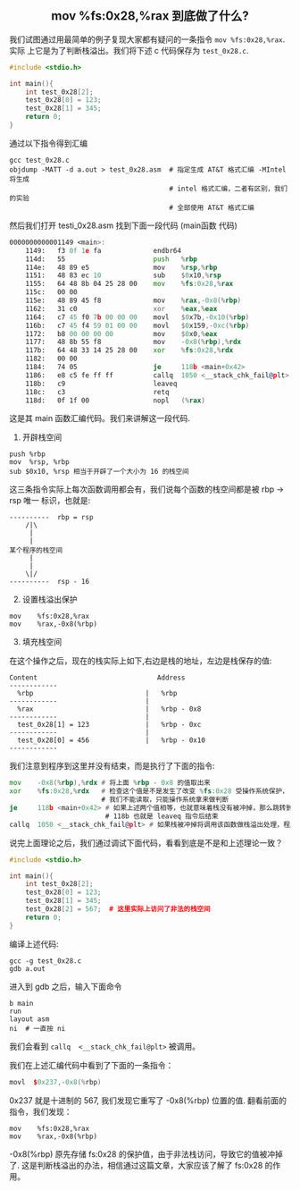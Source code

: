 ## <center>mov %fs:0x28,%rax 到底做了什么?</center>

我们试图通过用最简单的例子复现大家都有疑问的一条指令  `mov %fs:0x28,%rax`. 实际
上它是为了判断栈溢出。我们将下述 c 代码保存为 `test_0x28.c`.

```c++
#include <stdio.h>

int main(){
    int test_0x28[2];
    test_0x28[0] = 123;
    test_0x28[1] = 345;
    return 0;
}
```

通过以下指令得到汇编

```shell
gcc test_0x28.c
objdump -MATT -d a.out > test_0x28.asm  # 指定生成 AT&T 格式汇编 -MIntel 将生成
                                        # intel 格式汇编，二者有区别，我们的实验
                                        # 全部使用 AT&T 格式汇编
```

然后我们打开 testi\_0x28.asm 找到下面一段代码 (main函数 代码)

```asm
0000000000001149 <main>:
    1149:	f3 0f 1e fa          	endbr64
    114d:	55                   	push   %rbp
    114e:	48 89 e5             	mov    %rsp,%rbp
    1151:	48 83 ec 10          	sub    $0x10,%rsp
    1155:	64 48 8b 04 25 28 00 	mov    %fs:0x28,%rax
    115c:	00 00
    115e:	48 89 45 f8          	mov    %rax,-0x8(%rbp)
    1162:	31 c0                	xor    %eax,%eax
    1164:	c7 45 f0 7b 00 00 00 	movl   $0x7b,-0x10(%rbp)
    116b:	c7 45 f4 59 01 00 00 	movl   $0x159,-0xc(%rbp)
    1172:	b8 00 00 00 00       	mov    $0x0,%eax
    1177:	48 8b 55 f8          	mov    -0x8(%rbp),%rdx
    117b:	64 48 33 14 25 28 00 	xor    %fs:0x28,%rdx
    1182:	00 00
    1184:	74 05                	je     118b <main+0x42>
    1186:	e8 c5 fe ff ff       	callq  1050 <__stack_chk_fail@plt>
    118b:	c9                   	leaveq
    118c:	c3                   	retq
    118d:	0f 1f 00             	nopl   (%rax)
```

这是其 main 函数汇编代码。我们来讲解这一段代码.

1. 开辟栈空间

```shell
push %rbp
mov  %rsp, %rbp
sub $0x10, %rsp 相当于开辟了一个大小为 16 的栈空间
```

这三条指令实际上每次函数调用都会有，我们说每个函数的栈空间都是被 rbp -> rsp 唯一
标识，也就是:

```
----------  rbp = rsp
    /|\
     |
     |
某个程序的栈空间
     |
     |
    \|/
----------  rsp - 16
```

2. 设置栈溢出保护

```
mov    %fs:0x28,%rax
mov    %rax,-0x8(%rbp)
```

3. 填充栈空间

在这个操作之后，现在的栈实际上如下,右边是栈的地址，左边是栈保存的值:

```
Content                              Address
------------
  %rbp                            |   %rbp
------------                      |
  %rax                            |   %rbp - 0x8
------------                      |
  test_0x28[1] = 123              |   %rbp - 0xc
------------                      |
  test_0x28[0] = 456              |   %rbp - 0x10
------------
```

我们注意到程序到这里并没有结束，而是执行了下面的指令:

```asm
mov    -0x8(%rbp),%rdx # 将上面 %rbp - 0x8 的值取出来
xor    %fs:0x28,%rdx   # 检查这个值是不是发生了改变 %fs:0x28 受操作系统保护，
                       # 我们不能读取，只能操作系统拿来做判断
je     118b <main+0x42> # 如果上述两个值相等，也就意味着栈没有被冲掉，那么跳转到
                        # 118b 也就是 leaveq 指令后结束
callq  1050 <__stack_chk_fail@plt> # 如果栈被冲掉将调用该函数做栈溢出处理，程序将报错退出
```

说完上面理论之后，我们通过调试下面代码，看看到底是不是和上述理论一致？

```c++
#include <stdio.h>

int main(){
    int test_0x28[2];
    test_0x28[0] = 123;
    test_0x28[1] = 345;
    test_0x28[2] = 567;  # 这里实际上访问了非法的栈空间
    return 0;
}
```

编译上述代码:

```shell
gcc -g test_0x28.c
gdb a.out
```
进入到 gdb 之后，输入下面命令

```shell
b main
run
layout asm
ni  # 一直按 ni
```

我们会看到 `callq  <__stack_chk_fail@plt>` 被调用。

我们在上述汇编代码中看到了下面的一条指令：

```c++
movl  $0x237,-0x8(%rbp)
```

0x237 就是十进制的 567, 我们发现它重写了 -0x8(%rbp) 位置的值. 翻看前面的指令，我们发现：

```ASM
mov    %fs:0x28,%rax
mov    %rax,-0x8(%rbp)
```
-0x8(%rbp) 原先存储 fs:0x28 的保护值，由于非法栈访问，导致它的值被冲掉了.
这是判断栈溢出的办法，相信通过这篇文章，大家应该了解了 fs:0x28 的作用。
